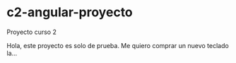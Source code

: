 # c2-angular-proyecto
Proyecto curso 2

Hola, este proyecto es solo de prueba. Me quiero comprar un nuevo teclado la…